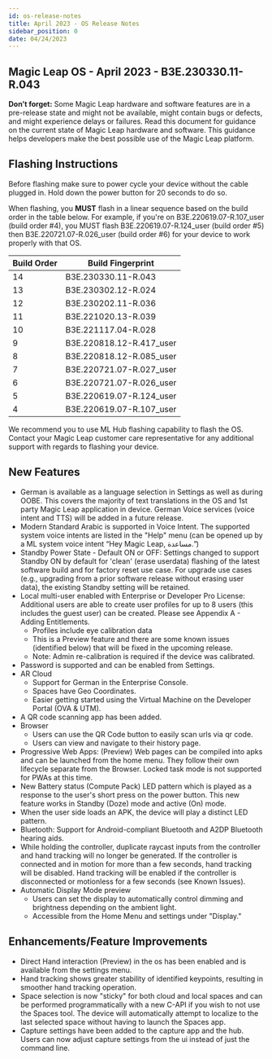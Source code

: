 ```yaml
---
id: os-release-notes
title: April 2023 - OS Release Notes
sidebar_position: 0
date: 04/24/2023
---
```


## Magic Leap OS - April 2023 - B3E.230330.11-R.043

**Don’t forget:** Some Magic Leap hardware and software features are in a pre-release state and might not be available, might contain bugs or defects, and might experience delays or failures. Read this document for guidance on the current state of Magic Leap hardware and software. This guidance helps developers make the best possible use of the Magic Leap platform.

## Flashing Instructions

Before flashing make sure to power cycle your device without the cable plugged in. Hold down the power button for 20 seconds to do so. 

When flashing, you **MUST** flash in a linear sequence based on the build order in the table below. For example, if you're on B3E.220619.07-R.107_user (build order #4), you MUST flash B3E.220619.07-R.124_user (build order #5) then B3E.220721.07-R.026_user (build order #6) for your device to work properly with that OS.

| Build Order | Build Fingerprint        |
| ----------- | ------------------------ |
| 14          | B3E.230330.11-R.043      |
| 13          | B3E.230302.12-R.024      |
| 12          | B3E.230202.11-R.036      |
| 11          | B3E.221020.13-R.039      |
| 10          | B3E.221117.04-R.028      |
| 9           | B3E.220818.12-R.417_user |
| 8           | B3E.220818.12-R.085_user |
| 7           | B3E.220721.07-R.027_user |
| 6           | B3E.220721.07-R.026_user |
| 5           | B3E.220619.07-R.124_user |
| 4           | B3E.220619.07-R.107_user |

We recommend you to use ML Hub flashing capability to flash the OS. Contact your Magic Leap customer care representative for any additional support with regards to flashing your device.

## New Features

- German is available as a language selection in Settings as well as during OOBE. This covers the majority of text translations in the OS and 1st party Magic Leap application in device. German Voice services (voice intent and TTS) will be added in a future release.
- Modern Standard Arabic is supported in Voice Intent. The supported system voice intents are listed in the "Help" menu (can be opened up by a ML system voice intent “Hey Magic Leap, مساعدة.")
- Standby Power State - Default ON or OFF: Settings changed to support Standby ON by default for 'clean' (erase userdata) flashing of the latest software build and for factory reset use case. For upgrade use cases (e.g., upgrading from a prior software release without erasing user data), the existing Standby setting will be retained.
- Local multi-user enabled with Enterprise or Developer Pro License: Additional users are able to create user profiles for up to 8 users (this includes the guest user) can be created. Please see Appendix A - Adding Entitlements.
  - Profiles include eye calibration data
  - This is a Preview feature and there are some known issues (identified below) that will be fixed in the upcoming release.
  - Note: Admin re-calibration is required if the device was calibrated.
- Password is supported and can be enabled from Settings.
- AR Cloud
  - Support for German in the Enterprise Console.
  - Spaces have Geo Coordinates.
  - Easier getting started using the Virtual Machine on the Developer Portal (OVA & UTM).
- A QR code scanning app has been added.
- Browser
  - Users can use the QR Code button to easily scan urls via qr code.
  - Users can view and navigate to their history page.
- Progressive Web Apps: (Preview) Web pages can be compiled into apks and can be launched from the home menu. They follow their own lifecycle separate from the Browser. Locked task mode is not supported for PWAs at this time.
- New Battery status (Compute Pack) LED pattern which is played as a response to the user's short press on the power button. This new feature works in Standby (Doze) mode and active (On) mode.
- When the user side loads an APK, the device will play a distinct LED pattern.
- Bluetooth: Support for Android-compliant Bluetooth and A2DP Bluetooth hearing aids.
- While holding the controller, duplicate raycast inputs from the controller and hand tracking will no longer be generated. If the controller is connected and in motion for more than a few seconds, hand tracking will be disabled. Hand tracking will be enabled if the controller is disconnected or motionless for a few seconds (see Known Issues).
- Automatic Display Mode preview
  - Users can set the display to automatically control dimming and brightness depending on the ambient light.
  - Accessible from the Home Menu and settings under "Display."

## Enhancements/Feature Improvements

- Direct Hand interaction (Preview) in the os has been enabled and is available from the settings menu.
- Hand tracking shows greater stability of identified keypoints, resulting in smoother hand tracking operation.
- Space selection is now "sticky" for both cloud and local spaces and can be performed programmatically with a new C-API if you wish to not use the Spaces tool. The device will automatically attempt to localize to the last selected space without having to launch the Spaces app.
- Capture settings have been added to the capture app and the hub. Users can now adjust capture settings from the ui instead of just the command line.

